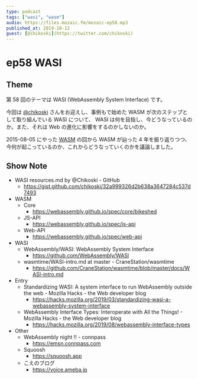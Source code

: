 ```yaml
---
type: podcast
tags: ["wasi", "wasm"]
audio: https://files.mozaic.fm/mozaic-ep58.mp3
published_at: 2019-10-12
guest: [@chikoski](https://twitter.com/chikoski)
---
```


# ep58 WASI

## Theme

第 58 回のテーマは WASI (WebAssembly System Interface) です。

今回は [@chikoski](https://twitter.com/chikoski) さんをお迎えし、事例もで始めた WASM が次のステップとして取り組んでいる WASI について、 WASI は何を目指し、今どうなっているのか。また、それは Web の進化に影響をするのかしないのか。

2015-08-05 にやった [WASM](https://mozaic.fm/episodes/19/es7-sideshow.html) の回から WASM が辿った 4 年を振り返りつつ、今何が起こっているのか、これからどうなっていくのかを議論しました。


## Show Note

- WASI resources.md by @Chikoski - GitHub
  - https://gist.github.com/chikoski/32a999326d2b638a3647284c537d7493
- WASM
  - Core
    - https://webassembly.github.io/spec/core/bikeshed
  - JS-API
    - https://webassembly.github.io/spec/js-api
  - Web-API
    - https://webassembly.github.io/spec/web-api
- WASI
  - WebAssembly/WASI: WebAssembly System Interface
    - https://github.com/WebAssembly/WASI
  - wasmtime/WASI-intro.md at master - CraneStation/wasmtime
    - https://github.com/CraneStation/wasmtime/blob/master/docs/WASI-intro.md
- Entry
  - Standardizing WASI: A system interface to run WebAssembly outside the web - Mozilla Hacks - the Web developer blog
    - https://hacks.mozilla.org/2019/03/standardizing-wasi-a-webassembly-system-interface
  - WebAssembly Interface Types: Interoperate with All the Things! - Mozilla Hacks - the Web developer blog
    - https://hacks.mozilla.org/2019/08/webassembly-interface-types
- Other
  - WebAssembly night !! - connpass
    - https://emsn.connpass.com
  - Squoosh
    - https://squoosh.app
  - こえのブログ
    - https://voice.ameba.jp
